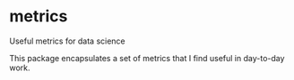 # metrics
Useful metrics for data science

This package encapsulates a set of metrics that I find useful in day-to-day work.
